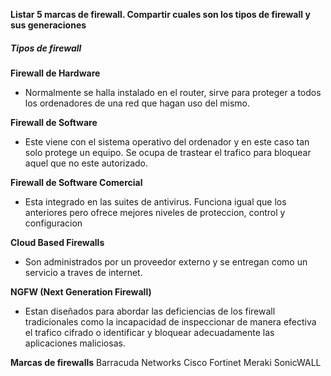 **Listar 5 marcas de firewall. Compartir cuales son los tipos de firewall y sus generaciones**


##### Tipos de firewall 

**Firewall de Hardware**
- Normalmente se halla instalado en el router, sirve para proteger a todos los ordenadores de una red que hagan uso del mismo.

**Firewall de Software**
- Este viene con el sistema operativo del ordenador y en este caso tan solo protege un equipo. Se ocupa de trastear el trafico para bloquear aquel que no este autorizado.

**Firewall de Software Comercial**
- Esta integrado en las suites de antivirus. Funciona igual que los anteriores pero ofrece mejores niveles de proteccion, control y configuracion

**Cloud Based Firewalls**
- Son administrados por un proveedor externo y se entregan como un servicio a traves de internet.

**NGFW (Next Generation Firewall)**
- Estan diseñados para abordar las deficiencias de los firewall tradicionales como la incapacidad de inspeccionar de manera efectiva el trafico cifrado o identificar y bloquear adecuadamente las aplicaciones maliciosas.


**Marcas de firewalls**
	Barracuda Networks
	Cisco
	Fortinet
	Meraki
	SonicWALL
